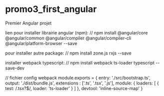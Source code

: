 # promo3_first_angular
Premier Angular projet

lien pour installer librairie angular (npm):
// npm install @angular/core  @angular/common @angular/compiler @angular/compiler-cli @angular/platform-browser --save

pour installer autre package:
// npm install zone.js rxjs --save

installer webpack typescript: 
// npm install webpack ts-loader typescript --save-dev


// fichier config webpack
module.exports = {
    entry: './src/bootstrap.ts',
    output: './dist/bundle.js',
    extensions : ['.ts', '.tsx', '.js'],
    module: {
        loaders: [
          { test: /\.tsx?$/, loader: 'ts-loader' }
        ]
      },
    devtool: 'inline-source-map'
}
